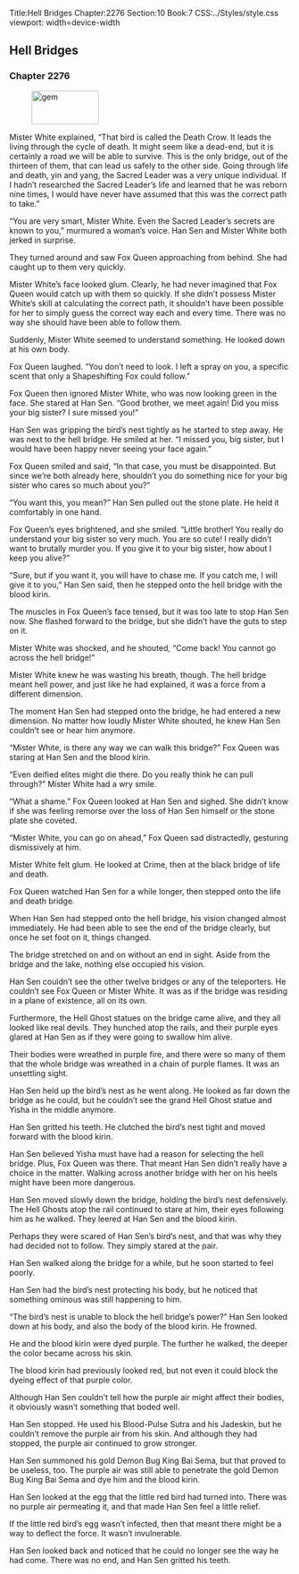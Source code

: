 Title:Hell Bridges 
Chapter:2276 
Section:10 
Book:7 
CSS:../Styles/style.css 
viewport: width=device-width
  
## Hell Bridges
### Chapter 2276
  
<figure>
	<img src="../Images/gem.gif" alt="gem" id="gem" width="120" height="60" />
</figure>
  

  
Mister White explained, “That bird is called the Death Crow. It leads the living through the cycle of death. It might seem like a dead-end, but it is certainly a road we will be able to survive. This is the only bridge, out of the thirteen of them, that can lead us safely to the other side. Going through life and death, yin and yang, the Sacred Leader was a very unique individual. If I hadn’t researched the Sacred Leader’s life and learned that he was reborn nine times, I would have never have assumed that this was the correct path to take.”

“You are very smart, Mister White. Even the Sacred Leader’s secrets are known to you,” murmured a woman’s voice. Han Sen and Mister White both jerked in surprise.

They turned around and saw Fox Queen approaching from behind. She had caught up to them very quickly.

Mister White’s face looked glum. Clearly, he had never imagined that Fox Queen would catch up with them so quickly. If she didn’t possess Mister White’s skill at calculating the correct path, it shouldn’t have been possible for her to simply guess the correct way each and every time. There was no way she should have been able to follow them.

Suddenly, Mister White seemed to understand something. He looked down at his own body.

Fox Queen laughed. “You don’t need to look. I left a spray on you, a specific scent that only a Shapeshifting Fox could follow.”

Fox Queen then ignored Mister White, who was now looking green in the face. She stared at Han Sen. “Good brother, we meet again! Did you miss your big sister? I sure missed you!”

Han Sen was gripping the bird’s nest tightly as he started to step away. He was next to the hell bridge. He smiled at her. “I missed you, big sister, but I would have been happy never seeing your face again.”

Fox Queen smiled and said, “In that case, you must be disappointed. But since we’re both already here, shouldn’t you do something nice for your big sister who cares so much about you?”

“You want this, you mean?” Han Sen pulled out the stone plate. He held it comfortably in one hand.

Fox Queen’s eyes brightened, and she smiled. “Little brother! You really do understand your big sister so very much. You are so cute! I really didn’t want to brutally murder you. If you give it to your big sister, how about I keep you alive?”

“Sure, but if you want it, you will have to chase me. If you catch me, I will give it to you,” Han Sen said, then he stepped onto the hell bridge with the blood kirin.

The muscles in Fox Queen’s face tensed, but it was too late to stop Han Sen now. She flashed forward to the bridge, but she didn’t have the guts to step on it.

Mister White was shocked, and he shouted, “Come back! You cannot go across the hell bridge!”

Mister White knew he was wasting his breath, though. The hell bridge meant hell power, and just like he had explained, it was a force from a different dimension.

The moment Han Sen had stepped onto the bridge, he had entered a new dimension. No matter how loudly Mister White shouted, he knew Han Sen couldn’t see or hear him anymore.

“Mister White, is there any way we can walk this bridge?” Fox Queen was staring at Han Sen and the blood kirin.

“Even deified elites might die there. Do you really think he can pull through?” Mister White had a wry smile.

“What a shame.” Fox Queen looked at Han Sen and sighed. She didn’t know if she was feeling remorse over the loss of Han Sen himself or the stone plate she coveted.

“Mister White, you can go on ahead,” Fox Queen sad distractedly, gesturing dismissively at him.

Mister White felt glum. He looked at Crime, then at the black bridge of life and death.

Fox Queen watched Han Sen for a while longer, then stepped onto the life and death bridge.

When Han Sen had stepped onto the hell bridge, his vision changed almost immediately. He had been able to see the end of the bridge clearly, but once he set foot on it, things changed.

The bridge stretched on and on without an end in sight. Aside from the bridge and the lake, nothing else occupied his vision.

Han Sen couldn’t see the other twelve bridges or any of the teleporters. He couldn’t see Fox Queen or Mister White. It was as if the bridge was residing in a plane of existence, all on its own.

Furthermore, the Hell Ghost statues on the bridge came alive, and they all looked like real devils. They hunched atop the rails, and their purple eyes glared at Han Sen as if they were going to swallow him alive.

Their bodies were wreathed in purple fire, and there were so many of them that the whole bridge was wreathed in a chain of purple flames. It was an unsettling sight.

Han Sen held up the bird’s nest as he went along. He looked as far down the bridge as he could, but he couldn’t see the grand Hell Ghost statue and Yisha in the middle anymore.

Han Sen gritted his teeth. He clutched the bird’s nest tight and moved forward with the blood kirin.

Han Sen believed Yisha must have had a reason for selecting the hell bridge. Plus, Fox Queen was there. That meant Han Sen didn’t really have a choice in the matter. Walking across another bridge with her on his heels might have been more dangerous.

Han Sen moved slowly down the bridge, holding the bird’s nest defensively. The Hell Ghosts atop the rail continued to stare at him, their eyes following him as he walked. They leered at Han Sen and the blood kirin.

Perhaps they were scared of Han Sen’s bird’s nest, and that was why they had decided not to follow. They simply stared at the pair.

Han Sen walked along the bridge for a while, but he soon started to feel poorly.

Han Sen had the bird’s nest protecting his body, but he noticed that something ominous was still happening to him.

“The bird’s nest is unable to block the hell bridge’s power?” Han Sen looked down at his body, and also the body of the blood kirin. He frowned.

He and the blood kirin were dyed purple. The further he walked, the deeper the color became across his skin.

The blood kirin had previously looked red, but not even it could block the dyeing effect of that purple color.

Although Han Sen couldn’t tell how the purple air might affect their bodies, it obviously wasn’t something that boded well.

Han Sen stopped. He used his Blood-Pulse Sutra and his Jadeskin, but he couldn’t remove the purple air from his skin. And although they had stopped, the purple air continued to grow stronger.

Han Sen summoned his gold Demon Bug King Bai Sema, but that proved to be useless, too. The purple air was still able to penetrate the gold Demon Bug King Bai Sema and dye him and the blood kirin.

Han Sen looked at the egg that the little red bird had turned into. There was no purple air permeating it, and that made Han Sen feel a little relief.

If the little red bird’s egg wasn’t infected, then that meant there might be a way to deflect the force. It wasn’t invulnerable.

Han Sen looked back and noticed that he could no longer see the way he had come. There was no end, and Han Sen gritted his teeth.